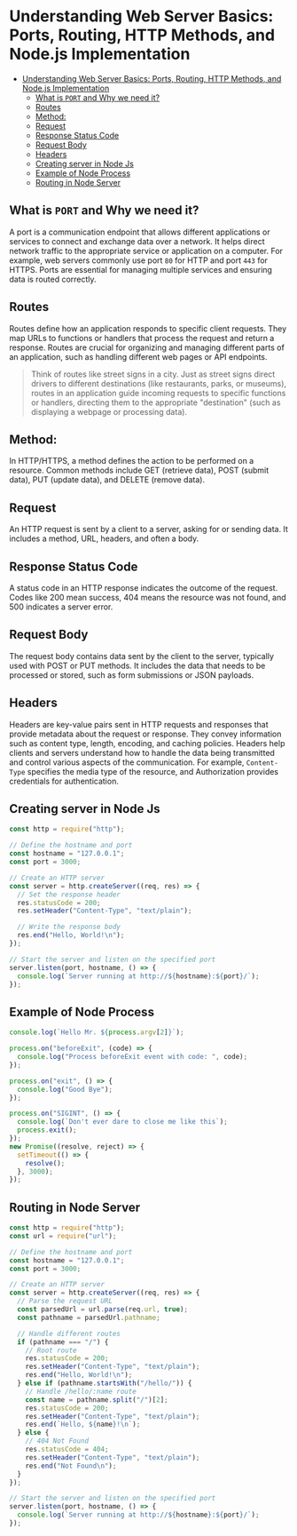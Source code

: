 # Understanding Web Server Basics: Ports, Routing, HTTP Methods, and Node.js Implementation

- [Understanding Web Server Basics: Ports, Routing, HTTP Methods, and Node.js Implementation](#understanding-web-server-basics-ports-routing-http-methods-and-nodejs-implementation)
  - [What is `PORT` and Why we need it?](#what-is-port-and-why-we-need-it)
  - [Routes](#routes)
  - [Method:](#method)
  - [Request](#request)
  - [Response Status Code](#response-status-code)
  - [Request Body](#request-body)
  - [Headers](#headers)
  - [Creating server in Node Js](#creating-server-in-node-js)
  - [Example of Node Process](#example-of-node-process)
  - [Routing in Node Server](#routing-in-node-server)

## What is `PORT` and Why we need it?

A port is a communication endpoint that allows different applications or services to connect and exchange data over a network. It helps direct network traffic to the appropriate service or application on a computer. For example, web servers commonly use port `80` for HTTP and port `443` for HTTPS. Ports are essential for managing multiple services and ensuring data is routed correctly.

## Routes

Routes define how an application responds to specific client requests. They map URLs to functions or handlers that process the request and return a response. Routes are crucial for organizing and managing different parts of an application, such as handling different web pages or API endpoints.

> Think of routes like street signs in a city. Just as street signs direct drivers to different destinations (like restaurants, parks, or museums), routes in an application guide incoming requests to specific functions or handlers, directing them to the appropriate "destination" (such as displaying a webpage or processing data).

## Method:

In HTTP/HTTPS, a method defines the action to be performed on a resource. Common methods include GET (retrieve data), POST (submit data), PUT (update data), and DELETE (remove data).

## Request

An HTTP request is sent by a client to a server, asking for or sending data. It includes a method, URL, headers, and often a body.

## Response Status Code

A status code in an HTTP response indicates the outcome of the request. Codes like 200 mean success, 404 means the resource was not found, and 500 indicates a server error.

## Request Body

The request body contains data sent by the client to the server, typically used with POST or PUT methods. It includes the data that needs to be processed or stored, such as form submissions or JSON payloads.

## Headers

Headers are key-value pairs sent in HTTP requests and responses that provide metadata about the request or response. They convey information such as content type, length, encoding, and caching policies. Headers help clients and servers understand how to handle the data being transmitted and control various aspects of the communication. For example, `Content-Type` specifies the media type of the resource, and Authorization provides credentials for authentication.

## Creating server in Node Js

```js
const http = require("http");

// Define the hostname and port
const hostname = "127.0.0.1";
const port = 3000;

// Create an HTTP server
const server = http.createServer((req, res) => {
  // Set the response header
  res.statusCode = 200;
  res.setHeader("Content-Type", "text/plain");

  // Write the response body
  res.end("Hello, World!\n");
});

// Start the server and listen on the specified port
server.listen(port, hostname, () => {
  console.log(`Server running at http://${hostname}:${port}/`);
});
```

## Example of Node Process

```js
console.log(`Hello Mr. ${process.argv[2]}`);

process.on("beforeExit", (code) => {
  console.log("Process beforeExit event with code: ", code);
});

process.on("exit", () => {
  console.log("Good Bye");
});

process.on("SIGINT", () => {
  console.log(`Don't ever dare to close me like this`);
  process.exit();
});
new Promise((resolve, reject) => {
  setTimeout(() => {
    resolve();
  }, 3000);
});
```

## Routing in Node Server

```js
const http = require("http");
const url = require("url");

// Define the hostname and port
const hostname = "127.0.0.1";
const port = 3000;

// Create an HTTP server
const server = http.createServer((req, res) => {
  // Parse the request URL
  const parsedUrl = url.parse(req.url, true);
  const pathname = parsedUrl.pathname;

  // Handle different routes
  if (pathname === "/") {
    // Root route
    res.statusCode = 200;
    res.setHeader("Content-Type", "text/plain");
    res.end("Hello, World!\n");
  } else if (pathname.startsWith("/hello/")) {
    // Handle /hello/:name route
    const name = pathname.split("/")[2];
    res.statusCode = 200;
    res.setHeader("Content-Type", "text/plain");
    res.end(`Hello, ${name}!\n`);
  } else {
    // 404 Not Found
    res.statusCode = 404;
    res.setHeader("Content-Type", "text/plain");
    res.end("Not Found\n");
  }
});

// Start the server and listen on the specified port
server.listen(port, hostname, () => {
  console.log(`Server running at http://${hostname}:${port}/`);
});
```
